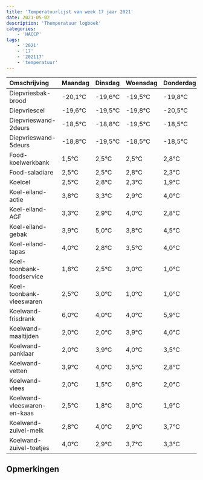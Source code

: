```yaml
---
title: 'Temperatuurlijst van week 17 jaar 2021'
date: 2021-05-02
description: 'Themperatuur logboek'
categories:
    - 'HACCP'
tags:
    - '2021'
    - '17'
    - '202117'
    - 'temperatuur'
---
```

|Omschrijving|Maandag|Dinsdag|Woensdag|Donderdag|Vrijdag|Zaterdag|Zondag|
|:---|:---|:---|:---|:---|:---|:---|:---|
|Diepvriesbak-brood|-20,1°C|-19,6°C|-19,5°C|-19,8°C|-20,5°C|-19,5°C|-19,5°C|
|Diepvriescel|-19,6°C|-19,5°C|-19,8°C|-20,5°C|-19,5°C|-19,5°C|-19,2°C|
|Diepvrieswand-2deurs|-18,5°C|-18,8°C|-19,5°C|-18,5°C|-18,5°C|-18,2°C|-18,7°C|
|Diepvrieswand-5deurs|-18,8°C|-19,5°C|-18,5°C|-18,5°C|-18,2°C|-18,7°C|-19,1°C|
|Food-koelwerkbank|1,5°C|2,5°C|2,5°C|2,8°C|2,3°C|1,9°C|3,0°C|
|Food-saladiare|2,5°C|2,5°C|2,8°C|2,3°C|1,9°C|3,0°C|1,8°C|
|Koelcel|2,5°C|2,8°C|2,3°C|1,9°C|3,0°C|1,8°C|2,5°C|
|Koel-eiland-actie|3,8°C|3,3°C|2,9°C|4,0°C|2,8°C|3,5°C|4,0°C|
|Koel-eiland-AGF|3,3°C|2,9°C|4,0°C|2,8°C|3,5°C|4,0°C|2,0°C|
|Koel-eiland-gebak|3,9°C|5,0°C|3,8°C|4,5°C|5,0°C|3,0°C|3,0°C|
|Koel-eiland-tapas|4,0°C|2,8°C|3,5°C|4,0°C|2,0°C|2,0°C|3,9°C|
|Koel-toonbank-foodservice|1,8°C|2,5°C|3,0°C|1,0°C|1,0°C|2,9°C|3,0°C|
|Koel-toonbank-vleeswaren|2,5°C|3,0°C|1,0°C|1,0°C|2,9°C|3,0°C|2,5°C|
|Koelwand-frisdrank|6,0°C|4,0°C|4,0°C|5,9°C|6,0°C|5,5°C|4,8°C|
|Koelwand-maaltijden|2,0°C|2,0°C|3,9°C|4,0°C|3,5°C|2,8°C|4,0°C|
|Koelwand-panklaar|2,0°C|3,9°C|4,0°C|3,5°C|2,8°C|4,0°C|2,9°C|
|Koelwand-vetten|3,9°C|4,0°C|3,5°C|2,8°C|4,0°C|2,9°C|3,7°C|
|Koelwand-vlees|2,0°C|1,5°C|0,8°C|2,0°C|0,9°C|1,7°C|1,3°C|
|Koelwand-vleeswaren-en-kaas|2,5°C|1,8°C|3,0°C|1,9°C|2,7°C|2,3°C|2,8°C|
|Koelwand-zuivel-melk|2,8°C|4,0°C|2,9°C|3,7°C|3,3°C|3,8°C|2,0°C|
|Koelwand-zuivel-toetjes|4,0°C|2,9°C|3,7°C|3,3°C|3,8°C|2,0°C|3,5°C|

## Opmerkingen


